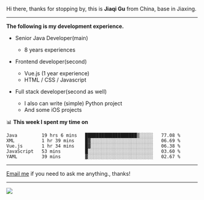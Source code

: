 Hi there, thanks for stopping by, this is **Jiaqi Gu** from China, base in Jiaxing.

---

**The following is my development experience.**

- Senior Java Developer(main)
  - 8 years experiences

- Frontend developer(second)
  - Vue.js (1 year experience)
  - HTML / CSS / Javascript
  
- Full stack developer(second as well)
  - I also can write (simple) Python project
  - And some iOS projects

📊 **This week I spent my time on**
<!--START_SECTION:waka-->
```text
Java         19 hrs 6 mins   ███████████████████▒░░░░░   77.08 % 
XML          1 hr 39 mins    █▓░░░░░░░░░░░░░░░░░░░░░░░   06.69 % 
Vue.js       1 hr 34 mins    █▓░░░░░░░░░░░░░░░░░░░░░░░   06.38 % 
JavaScript   53 mins         █░░░░░░░░░░░░░░░░░░░░░░░░   03.60 % 
YAML         39 mins         ▓░░░░░░░░░░░░░░░░░░░░░░░░   02.67 % 
```
<!--END_SECTION:waka-->

---

[Email me](mailto:droidqw@gmail.com?subject=Hiring_from_GitHub) if you need to ask me anything., thanks!

---

![]( https://visitor-badge.glitch.me/badge?page_id=githubgujiaqi)
